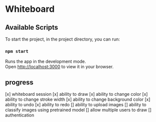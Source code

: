 # Whiteboard
## Available Scripts

To start the project, in the project directory, you can run:

### `npm start`

Runs the app in the development mode.\
Open [http://localhost:3000](http://localhost:3000) to view it in your browser.


## progress
[x] whiteboard session
[x] ability to draw
[x] ability to change color
[x] ability to change stroke width
[x] ability to change background color
[x] ability to undo
[x] ability to redo
[] ability to upload images
[] ability to classify images using pretrained model
[] allow multiple users to draw
[] authentication